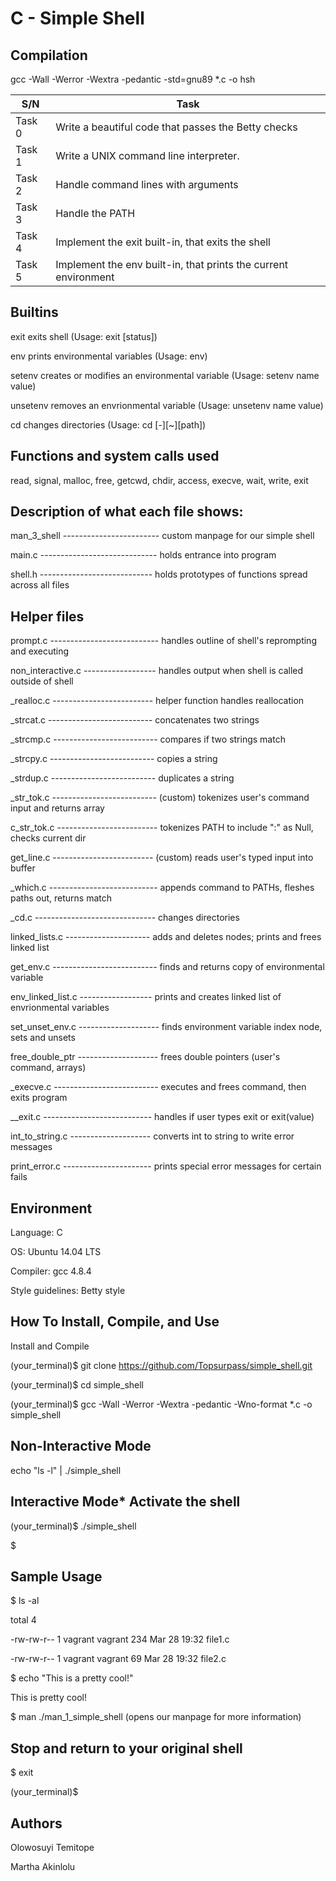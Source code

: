 # C - Simple Shell

## Compilation
gcc -Wall -Werror -Wextra -pedantic -std=gnu89 *.c -o hsh

| S/N | Task |
| --- | ---- |
| Task 0 | Write a beautiful code that passes the Betty checks |
| Task 1 | Write a UNIX command line interpreter. |
| Task 2 | Handle command lines with arguments |
| Task 3 | Handle the PATH |
| Task 4 | Implement the exit built-in, that exits the shell |
| Task 5 | Implement the env built-in, that prints the current environment |

## Builtins

exit exits shell (Usage: exit [status])

env prints environmental variables (Usage: env)

setenv creates or modifies an environmental variable (Usage: setenv name value)

unsetenv removes an envrionmental variable (Usage: unsetenv name value)

cd changes directories (Usage: cd [-][~][path])

## Functions and system calls used

read, signal, malloc, free, getcwd, chdir, access, execve, wait, write, exit

## Description of what each file shows:

man_3_shell ------------------------ custom manpage for our simple shell

main.c ----------------------------- holds entrance into program

shell.h ---------------------------- holds prototypes of functions spread across all files

## Helper files

prompt.c --------------------------- handles outline of shell's reprompting and executing

non_interactive.c ------------------ handles output when shell is called outside of shell

_realloc.c ------------------------- helper function handles reallocation

_strcat.c -------------------------- concatenates two strings

_strcmp.c -------------------------- compares if two strings match

_strcpy.c -------------------------- copies a string

_strdup.c -------------------------- duplicates a string

_str_tok.c -------------------------- (custom) tokenizes user's command input and returns array

c_str_tok.c ------------------------- tokenizes PATH to include ":" as Null, checks current dir

get_line.c ------------------------- (custom) reads user's typed input into buffer

_which.c --------------------------- appends command to PATHs, fleshes paths out, returns match

_cd.c ------------------------------ changes directories

linked_lists.c --------------------- adds and deletes nodes; prints and frees linked list

get_env.c -------------------------- finds and returns copy of environmental variable

env_linked_list.c ------------------ prints and creates linked list of envrionmental variables

set_unset_env.c -------------------- finds environment variable index node, sets and unsets

free_double_ptr -------------------- frees double pointers (user's command, arrays)

_execve.c -------------------------- executes and frees command, then exits program

__exit.c --------------------------- handles if user types exit or exit(value)

int_to_string.c -------------------- converts int to string to write error messages

print_error.c ---------------------- prints special error messages for certain fails

## Environment

Language: C

OS: Ubuntu 14.04 LTS

Compiler: gcc 4.8.4

Style guidelines: Betty style

## How To Install, Compile, and Use

Install and Compile

(your_terminal)$ git clone https://github.com/Topsurpass/simple_shell.git

(your_terminal)$ cd simple_shell

(your_terminal)$ gcc -Wall -Werror -Wextra -pedantic -Wno-format *.c -o simple_shell

## Non-Interactive Mode

echo "ls -l" | ./simple_shell

## Interactive Mode* Activate the shell

(your_terminal)$ ./simple_shell

$

## Sample Usage

$ ls -al

total 4

-rw-rw-r-- 1 vagrant vagrant   234 Mar 28 19:32 file1.c

-rw-rw-r-- 1 vagrant vagrant    69 Mar 28 19:32 file2.c

$ echo "This is a pretty cool!"

This is pretty cool!

$ man ./man_1_simple_shell (opens our manpage for more information)

## Stop and return to your original shell

$ exit

(your_terminal)$

## Authors

Olowosuyi Temitope

Martha Akinlolu
